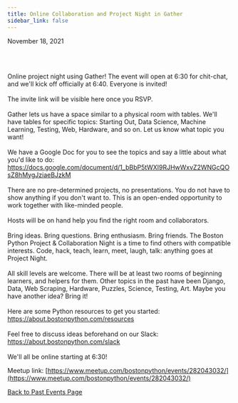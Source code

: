 ```yaml
---
title: Online Collaboration and Project Night in Gather
sidebar_link: false
---
```


November 18, 2021



<p><br/><br/></p>

<p>Online project night using Gather! The event will open at 6:30 for chit-chat, and we'll kick off officially at 6:40. Everyone is invited!<br/><br/>The invite link will be visible here once you RSVP.<br/><br/>Gather lets us have a space similar to a physical room with tables. We'll have tables for specific topics: Starting Out, Data Science, Machine Learning, Testing, Web, Hardware, and so on. Let us know what topic you want!<br/><br/>We have a Google Doc for you to see the topics and say a little about what you'd like to do: <a class="link" href="https://docs.google.com/document/d/1_bBbP5tWXI9RJHwWxvZ2WNGcQOsZ8hMygJziaeBJzkM" rel="nofollow ugc" target="_blank" title="https://docs.google.com/document/d/1_bBbP5tWXI9RJHwWxvZ2WNGcQOsZ8hMygJziaeBJzkM">https://docs.google.com/document/d/1_bBbP5tWXI9RJHwWxvZ2WNGcQOsZ8hMygJziaeBJzkM</a><br/><br/>There are no pre-determined projects, no presentations. You do not have to show anything if you don't want to. This is an open-ended opportunity to work together with like-minded people.<br/><br/>Hosts will be on hand help you find the right room and collaborators.<br/><br/>Bring ideas. Bring questions. Bring enthusiasm. Bring friends. The Boston Python Project &amp; Collaboration Night is a time to find others with compatible interests. Code, hack, teach, learn, meet, laugh, talk: anything goes at Project Night.<br/><br/>All skill levels are welcome. There will be at least two rooms of beginning learners, and helpers for them. Other topics in the past have been Django, Data, Web Scraping, Hardware, Puzzles, Science, Testing, Art. Maybe you have another idea? Bring it!<br/><br/>Here are some Python resources to get you started: <a class="link" href="https://about.bostonpython.com/resources" rel="nofollow ugc" target="_blank" title="https://about.bostonpython.com/resources">https://about.bostonpython.com/resources</a><br/><br/>Feel free to discuss ideas beforehand on our Slack: <a class="link" href="https://about.bostonpython.com/slack" rel="nofollow ugc" target="_blank" title="https://about.bostonpython.com/slack">https://about.bostonpython.com/slack</a><br/><br/>We'll all be online starting at 6:30!</p>


Meetup link: [https://www.meetup.com/bostonpython/events/282043032/](https://www.meetup.com/bostonpython/events/282043032/)

[Back to Past Events Page](index.md)
